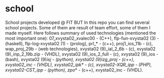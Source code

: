 # school
School projects developed @ FIT BUT
In this repo you can find several school projects. Some of them are result of team effort, some of them I made myself.
Here follows summary of used technologies (mentioned the most important one):
07_xvysta02_xvalec00        - (C++),
flp-fun-xvysta02 (3)        - (haskell),
flp-log-xvysta02 (1)        - (prolog),
prl_*                       - (c++),
proj1_ios_11b               - (c),
wap_proj_29b                - (web technologies),
xvysta02 (9)_ial_2_6b       - (c),
xvysta02 (9)_inp_2_19b.zip  - (VHDL),
xvysta02 (9)_ios_2_full     - (c),
xvysta02 (9)_ios            - (bash),
xvysta02 (9)_isj            - (python),
xvysta02 (9)_izg_proj       - (c++),
xvysta02_inc                - (VHDL),
xvysta02_ipk_*              - (c),
xvysta02-XQR_ipp            - (PHP),
xvysta02-CST_ipp            - (python),
zpo_*                       - (c++),
xvysta02_inc                - (VHDL).
